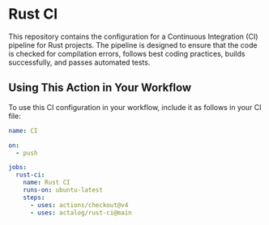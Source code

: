 # Rust CI

This repository contains the configuration for a Continuous Integration (CI) pipeline for Rust projects. The pipeline is designed to ensure that the code is checked for compilation errors, follows best coding practices, builds successfully, and passes automated tests.

## Using This Action in Your Workflow

To use this CI configuration in your workflow, include it as follows in your CI file:

```yaml
name: CI

on:
  - push

jobs:
  rust-ci:
    name: Rust CI
    runs-on: ubuntu-latest
    steps:
      - uses: actions/checkout@v4
      - uses: actalog/rust-ci@main
```
